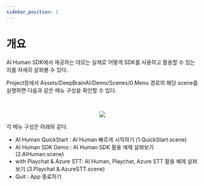 ```yaml
---
sidebar_position: 1
---
```


# 개요

AI Human SDK에서 제공하는 데모는 실제로 어떻게 SDK를 사용하고 활용할 수 있는지를 자세히 살펴볼 수 있다.

Project창에서 Assets/DeepBrainAI/Demo/Scenes/0.Menu 경로의 해당 scene를 실행하면 다음과 같은 메뉴 구성을 확인할 수 있다.


<br/>

<p align="center">
<img src="/img/aihuman/unity/demo_menu.png" style={{zoom: "40%"}} />
</p>

각 메뉴 구성은 아래와 같다. 

- AI Human QuickStart : AI Human 빠르게 시작하기 (1.QuickStart.scene)
- AI Human SDK Demo : AI Human SDK 활용 예제 살펴보기 (2.AIHuman.scene)
- with Playchat & Azure STT: AI Human, Playchat, Azure STT 활용 예제 살펴보기 (3.Playchat & AzureSTT.scene)
- Quit : App 종료하기
